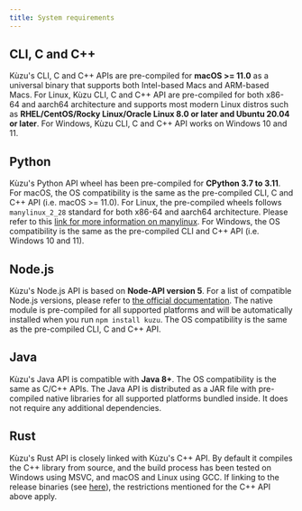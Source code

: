 ```yaml
---
title: System requirements
---
```


## CLI, C and C++

Kùzu's CLI, C and C++ APIs are pre-compiled for **macOS >= 11.0** as a universal binary that supports both Intel-based Macs and ARM-based Macs. For Linux, Kùzu CLI, C and C++ API are pre-compiled for both x86-64 and aarch64 architecture and supports most modern Linux distros such as **RHEL/CentOS/Rocky Linux/Oracle Linux 8.0 or later and Ubuntu 20.04 or later**. For Windows, Kùzu CLI, C and C++ API works on Windows 10 and 11.

## Python

Kùzu's Python API wheel has been pre-compiled for **CPython 3.7 to 3.11**. For macOS, the OS compatibility is the same as the pre-compiled CLI, C and C++ API (i.e. macOS >= 11.0). For Linux, the pre-compiled wheels follows `manylinux_2_28` standard for both x86-64 and aarch64 architecture. Please refer to this [link for more information on manylinux](https://github.com/pypa/manylinux). For Windows, the OS compatibility is the same as the pre-compiled CLI and C++ API (i.e. Windows 10 and 11).

## Node.js

Kùzu's Node.js API is based on **Node-API version 5**. For a list of compatible Node.js versions, please refer to [the official documentation](https://nodejs.org/api/n-api.html#node-api-version-matrix). The native module is pre-compiled for all supported platforms and will be automatically installed when you run `npm install kuzu`. The OS compatibility is the same as the pre-compiled CLI, C and C++ API.

## Java

Kùzu's Java API is compatible with **Java 8+**. The OS compatibility is the same as C/C++ APIs. The Java API is distributed as a JAR file with pre-compiled native libraries for all supported platforms bundled inside. It does not require any additional dependencies.

## Rust

Kùzu's Rust API is closely linked with Kùzu's C++ API. By default it compiles the C++ library from source, and the build process has been tested on Windows using MSVC, and macOS and Linux using GCC. If linking to the release binaries (see [here](https://docs.rs/kuzu/latest/kuzu/#building)), the restrictions mentioned for the C++ API above apply.
